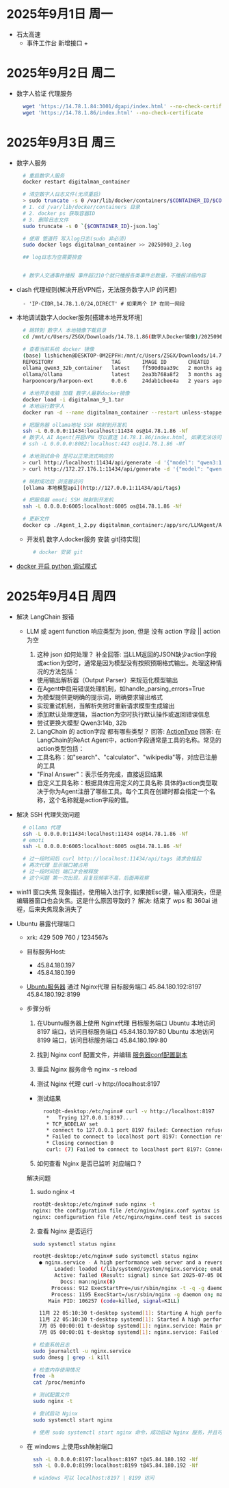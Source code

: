 <!--
 * @Description:
 * @Date: 2025-09-01 10:48:00
 * @LastEditTime: 2025-09-04 16:27:26
 * @FilePath: \blogSrc\source\_posts\工作学习日记\25年\9月\2025年9月工作日记.md
-->
# 2025年9月1日 周一
+ 石太高速
  + 事件工作台 新增接口
    +

# 2025年9月2日 周二
  + 数字人验证 代理服务
    ```bash
      wget 'https://14.78.1.84:3001/dgapi/index.html' --no-check-certificate
      wget 'https://14.78.1.86/index.html' --no-check-certificate
    ```

# 2025年9月3日 周三
  + 数字人服务
    ```bash
      # 重启数字人服务
      docker restart digitalman_container

      # 清空数字人日志文件(无须重启)
      > sudo truncate -s 0 /var/lib/docker/containers/$CONTAINER_ID/$CONTAINER_ID-json.log
      # 1. cd /var/lib/docker/containers 目录
      # 2. docker ps 获取容器ID
      # 3. 删除日志文件
      sudo truncate -s 0 `{$CONTAINER_ID}-json.log`

      # 使用 管道符 写入log日志(sudo 非必须)
      sudo docker logs digitalman_container >> 20250903_2.log

      ## log日志为空需要排查


      # 数字人交通事件播报 事件超过10个就只播报各类事件总数量，不播报详细内容
    ```

  + clash 代理规则(解决开启VPN后，无法服务数字人IP 的问题)
    ```
      - 'IP-CIDR,14.78.1.0/24,DIRECT' # 如果两个 IP 在同一网段
    ```

  + 本地调试数字人docker服务[搭建本地开发环境]
    ```bash
      # 跳转到 数字人 本地镜像下载目录
      cd /mnt/c/Users/ZSGX/Downloads/14.78.1.86(数字人Docker镜像)/202509020640

      # 查看当前系统 docker 镜像
      (base) lishichen@DESKTOP-0M2EPFH:/mnt/c/Users/ZSGX/Downloads/14.78.1.86(数字人Docker镜像)/202509020640$ docker images
      REPOSITORY                   TAG       IMAGE ID       CREATED        SIZE
      ollama_qwen3_32b_container   latest    ff500d0aa39c   2 months ago   45.1GB
      ollama/ollama                latest    2ea3b768a8f2   3 months ago   5.22GB
      harpooncorp/harpoon-ext      0.0.6     24dab1cbee4a   2 years ago    19.1MB

      # 本地开发电脑 加载 数字人最新docker镜像
      docker load -i digitalman_9_1.tar
      # 本地运行数字人
      docker run -d --name digitalman_container --restart unless-stopped -p 9880:9880 digitalman_9_1

      # 把服务器 ollama地址 SSH 映射到开发机
      ssh -L 0.0.0.0:11434:localhost:11434 os@14.78.1.86 -Nf
      # 数字人 AI Agent(开启VPN 可以直连 14.78.1.86/index.html, 如果无法访问, 考虑 [clash 代理规则 proxy配置])
      # ssh -L 0.0.0.0:8082:localhost:443 os@14.78.1.86 -Nf

      # 本地测试命令 是可以正常流式响应的
      > curl http://localhost:11434/api/generate -d '{"model": "qwen3:14b", "prompt": "你好，自我介绍"}'
      > curl http://172.27.176.1:11434/api/generate -d '{"model": "qwen3:14b", "prompt": "你好，自我介绍"}'

      # 映射成功后 浏览器访问
      [ollama 本地模型api](http://127.0.0.1:11434/api/tags)

      # 把服务器 emoti SSH 映射到开发机
      ssh -L 0.0.0.0:6005:localhost:6005 os@14.78.1.86 -Nf

      # 更新文件
      docker cp ./Agent_1_2.py digitalman_container:/app/src/LLMAgent/Agent_1_2.py
    ```

    + 开发机 数字人docker服务 安装 git[待实现]
      ```bash
        # docker 安装 git
      ```

  + [docker 开启 python 调试模式](<docker debug python.md>)

# 2025年9月4日 周四
  + 解决 LangChain 报错
    * LLM 或 agent function 响应类型为 json, 但是 没有 action 字段 || action 为空
      1. 这种 json 如何处理？
        补全回答: 当LLM返回的JSON缺少action字段或action为空时，通常是因为模型没有按照预期格式输出。处理这种情况的方法包括：
        - 使用输出解析器（Output Parser）来规范化模型输出
        - 在Agent中启用错误处理机制，如handle_parsing_errors=True
        - 为模型提供更明确的提示词，明确要求输出格式
        - 实现重试机制，当解析失败时重新请求模型生成输出
        - 添加默认处理逻辑，当action为空时执行默认操作或返回错误信息
        * 尝试更换大模型 Qwen3:14b, 32b

      2. LangChain 的 action字段 都有哪些类型？
        回答: [ActionType](https://github.com/langchain-ai/langchain/blob/master/libs/langchain-core/)
        回答: 在LangChain的ReAct Agent中，action字段通常是工具的名称。常见的action类型包括：
        - 工具名称：如"search"、"calculator"、"wikipedia"等，对应已注册的工具
        - "Final Answer"：表示任务完成，直接返回结果
        - 自定义工具名称：根据具体应用定义的工具名称
        具体的action类型取决于你为Agent注册了哪些工具。每个工具在创建时都会指定一个名称，这个名称就是action字段的值。

  + 解决 SSH 代理失效问题
    ```bash
      # ollama 代理
      ssh -L 0.0.0.0:11434:localhost:11434 os@14.78.1.86 -Nf
      # emoti
      ssh -L 0.0.0.0:6005:localhost:6005 os@14.78.1.86 -Nf

      # 过一段时间后 curl http://localhost:11434/api/tags 请求会挂起
      # 再次代理 显示端口被占用
      # 过一段时间后 端口才会被释放
      # 这个问题 第一次出现，且复现频率不高，后面再观察
    ```

  + win11 窗口失焦
    现象描述，使用输入法打字, 如果按Esc键，输入框消失，但是编辑器窗口也会失焦。这是什么原因导致的？
    解决:
      结束了 wps 和 360ai 进程，后来失焦现象消失了

  + Ubuntu 暴露代理端口
    + xrk: 429 509 760 / 1234567s

    + 目标服务Host:
      - 45.84.180.197
      - 45.84.180.199

    + [Ubuntu服务器](45.84.180.192) 通过 Nginx代理 目标服务端口
      45.84.180.192:8197
      45.84.180.192:8199

    + 步骤分析
      1. 在Ubuntu服务器上使用 Nginx代理 目标服务端口
        Ubuntu 本地访问 8197 端口，访问目标服务端口 45.84.180.197:80
        Ubuntu 本地访问 8199 端口，访问目标服务端口 45.84.180.199:80

      2. 找到 Nginx conf 配置文件，并编辑
        [服务器conf配置副本](服务器反向代理指定端口_nginx.conf)

      3. 重启 Nginx 服务命令
        nginx -s reload

      4. 测试 Nginx 代理
        curl -v http://localhost:8197

        + 测试结果
          ```bash
            root@t-desktop:/etc/nginx# curl -v http://localhost:8197
             *   Trying 127.0.0.1:8197...
             * TCP_NODELAY set
             * connect to 127.0.0.1 port 8197 failed: Connection refused
             * Failed to connect to localhost port 8197: Connection refused
             * Closing connection 0
             curl: (7) Failed to connect to localhost port 8197: Connection refused
          ```
      5. 如何查看 Nginx 是否已监听 对应端口？

      解决问题
      1. sudo nginx -t
        ```bash
          root@t-desktop:/etc/nginx# sudo nginx -t
          nginx: the configuration file /etc/nginx/nginx.conf syntax is ok
          nginx: configuration file /etc/nginx/nginx.conf test is successful
        ```

      2. 查看 Nginx 是否运行
        ```bash
          sudo systemctl status nginx

          root@t-desktop:/etc/nginx# sudo systemctl status nginx
            ● nginx.service - A high performance web server and a reverse proxy server
                 Loaded: loaded (/lib/systemd/system/nginx.service; enabled; vendor preset: enabled)
                 Active: failed (Result: signal) since Sat 2025-07-05 00:00:01 CST; 2 months 0 days ago
                   Docs: man:nginx(8)
                Process: 912 ExecStartPre=/usr/sbin/nginx -t -q -g daemon on; master_process on; (code=exited, status=0/SUCCESS)
                Process: 1195 ExecStart=/usr/sbin/nginx -g daemon on; master_process on; (code=exited, status=0/SUCCESS)
               Main PID: 106257 (code=killed, signal=KILL)

            11月 22 05:10:30 t-desktop systemd[1]: Starting A high performance web server and a reverse proxy server...
            11月 22 05:10:30 t-desktop systemd[1]: Started A high performance web server and a reverse proxy server.
            7月 05 00:00:01 t-desktop systemd[1]: nginx.service: Main process exited, code=killed, status=9/KILL
            7月 05 00:00:01 t-desktop systemd[1]: nginx.service: Failed with result 'signal'.

          # 检查系统日志
          sudo journalctl -u nginx.service
          sudo dmesg | grep -i kill

          # 检查内存使用情况
          free -h
          cat /proc/meminfo

          # 测试配置文件
          sudo nginx -t

          # 尝试启动 Nginx
          sudo systemctl start nginx

          # 使用 sudo systemctl start nginx 命令，成功启动 Nginx 服务，并且可以正常返回代理
        ```

    + 在 windows 上使用ssh映射端口
      ```bash
        ssh -L 0.0.0.0:8197:localhost:8197 t@45.84.180.192 -Nf
        ssh -L 0.0.0.0:8199:localhost:8199 t@45.84.180.192 -Nf

        # windows 可以 localhost:8197 | 8199 访问
      ```
